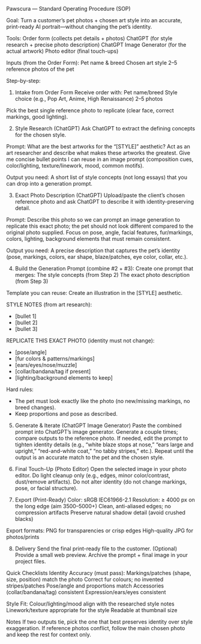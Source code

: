 Pawscura — Standard Operating Procedure (SOP)

Goal: Turn a customer’s pet photos + chosen art style into an accurate, print-ready AI portrait—without changing the pet’s identity.

Tools:
Order form (collects pet details + photos)
ChatGPT (for style research + precise photo description)
ChatGPT Image Generator (for the actual artwork)
Photo editor (final touch-ups)

Inputs (from the Order Form):
Pet name & breed
Chosen art style
2–5 reference photos of the pet

Step-by-step:
1) Intake from Order Form
Receive order with:
Pet name/breed
Style choice (e.g., Pop Art, Anime, High Renaissance)
2–5 photos

Pick the best single reference photo to replicate (clear face, correct markings, good lighting).

2) Style Research (ChatGPT)
Ask ChatGPT to extract the defining concepts for the chosen style.

Prompt:
What are the best artworks for the “[STYLE]” aesthetic? Act as an art researcher and describe what makes these artworks the greatest. 
Give me concise bullet points I can reuse in an image prompt (composition cues, color/lighting, texture/linework, mood, common motifs).

Output you need: A short list of style concepts (not long essays) that you can drop into a generation prompt.

3) Exact Photo Description (ChatGPT)
Upload/paste the client’s chosen reference photo and ask ChatGPT to describe it with identity-preserving detail.

Prompt:
Describe this photo so we can prompt an image generation to replicate this exact photo; 
the pet should not look different compared to the original photo supplied. 
Focus on pose, angle, facial features, fur/markings, colors, lighting, background elements that must remain consistent.

Output you need: A precise description that captures the pet’s identity (pose, markings, colors, ear shape, blaze/patches, eye color, collar, etc.).

4) Build the Generation Prompt (combine #2 + #3):
Create one prompt that merges:
The style concepts (from Step 2)
The exact photo description (from Step 3)

Template you can reuse:
Create an illustration in the [STYLE] aesthetic.

STYLE NOTES (from art research):
- [bullet 1]
- [bullet 2]
- [bullet 3]

REPLICATE THIS EXACT PHOTO (identity must not change):
- [pose/angle]
- [fur colors & patterns/markings]
- [ears/eyes/nose/muzzle]
- [collar/bandana/tag if present]
- [lighting/background elements to keep]

Hard rules:
- The pet must look exactly like the photo (no new/missing markings, no breed changes).
- Keep proportions and pose as described.

5) Generate & Iterate (ChatGPT Image Generator)
Paste the combined prompt into ChatGPT’s image generator.
Generate a couple times; compare outputs to the reference photo.
If needed, edit the prompt to tighten identity details (e.g., “white blaze stops at nose,” “ears large and upright,” “red-and-white coat,” “no tabby stripes,” etc.).
Repeat until the output is an accurate match to the pet and the chosen style.

6) Final Touch-Up (Photo Editor)
Open the selected image in your photo editor.
Do light cleanup only (e.g., edges, minor color/contrast, dust/remove artifacts).
Do not alter identity (do not change markings, pose, or facial structure).

7) Export (Print-Ready)
Color: sRGB IEC61966-2.1
Resolution: ≥ 4000 px on the long edge (aim 3500–5000+)
Clean, anti-aliased edges; no compression artifacts
Preserve natural shadow detail (avoid crushed blacks)

Export formats:
PNG for transparencies or crisp edges
High-quality JPG for photos/prints

8) Delivery
Send the final print-ready file to the customer.
(Optional) Provide a small web preview.
Archive the prompt + final image in your project files.

Quick Checklists
Identity Accuracy (must pass):
Markings/patches (shape, size, position) match the photo
Correct fur colours; no invented stripes/patches
Pose/angle and proportions match
Accessories (collar/bandana/tag) consistent
Expression/ears/eyes consistent

Style Fit:
Colour/lighting/mood align with the researched style notes
Linework/texture appropriate for the style
Readable at thumbnail size

Notes
If two outputs tie, pick the one that best preserves identity over style exaggeration.
If reference photos conflict, follow the main chosen photo and keep the rest for context only.
